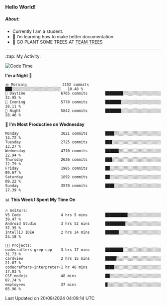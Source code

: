 ### Hello World!

##### About:
- Currently I am a student.
- 🌱 I’m learning how to make better documentation.
- 🌱 GO PLANT SOME TREES AT [TEAM TREES](https://teamtrees.org/)

---
  <summary>:zap: My Activity:</summary>
  
<!--START_SECTION:waka-->
![Code Time](http://img.shields.io/badge/Code%20Time-1%2C412%20hrs%2037%20mins-blue)

**I'm a Night 🦉** 

```text
🌞 Morning                2152 commits        ███░░░░░░░░░░░░░░░░░░░░░░   10.48 % 
🌆 Daytime                6765 commits        ████████░░░░░░░░░░░░░░░░░   32.95 % 
🌃 Evening                5770 commits        ███████░░░░░░░░░░░░░░░░░░   28.11 % 
🌙 Night                  5842 commits        ███████░░░░░░░░░░░░░░░░░░   28.46 % 
```
📅 **I'm Most Productive on Wednesday** 

```text
Monday                   3021 commits        ████░░░░░░░░░░░░░░░░░░░░░   14.72 % 
Tuesday                  2725 commits        ███░░░░░░░░░░░░░░░░░░░░░░   13.27 % 
Wednesday                4710 commits        ██████░░░░░░░░░░░░░░░░░░░   22.94 % 
Thursday                 2626 commits        ███░░░░░░░░░░░░░░░░░░░░░░   12.79 % 
Friday                   1985 commits        ██░░░░░░░░░░░░░░░░░░░░░░░   09.67 % 
Saturday                 1892 commits        ██░░░░░░░░░░░░░░░░░░░░░░░   09.22 % 
Sunday                   3570 commits        ████░░░░░░░░░░░░░░░░░░░░░   17.39 % 
```


📊 **This Week I Spent My Time On** 

```text
🔥 Editors: 
VS Code                  4 hrs 5 mins        ██████████░░░░░░░░░░░░░░░   39.47 % 
Android Studio           3 hrs 52 mins       █████████░░░░░░░░░░░░░░░░   37.35 % 
IntelliJ IDEA            2 hrs 24 mins       ██████░░░░░░░░░░░░░░░░░░░   23.18 % 

🐱‍💻 Projects: 
codecrafters-grep-cpp    3 hrs 17 mins       ████████░░░░░░░░░░░░░░░░░   31.73 % 
cardview                 2 hrs 15 mins       █████░░░░░░░░░░░░░░░░░░░░   21.67 % 
codecrafters-interpreter-1 hr 46 mins        ████░░░░░░░░░░░░░░░░░░░░░   17.03 % 
CSF-nodejs               48 mins             ██░░░░░░░░░░░░░░░░░░░░░░░   07.74 % 
employees                37 mins             █░░░░░░░░░░░░░░░░░░░░░░░░   05.96 % 
```


 Last Updated on 20/08/2024 04:09:14 UTC
<!--END_SECTION:waka-->
